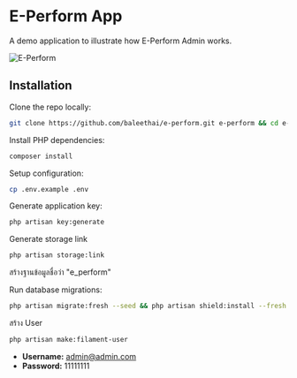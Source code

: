 # E-Perform App

A demo application to illustrate how E-Perform Admin works.

![E-Perform](https://e-perform.mcu.ac.th/img/demo.png)

## Installation

Clone the repo locally:

```sh
git clone https://github.com/baleethai/e-perform.git e-perform && cd e-perform
```

Install PHP dependencies:

```sh
composer install
```

Setup configuration:

```sh
cp .env.example .env
```

Generate application key:

```sh
php artisan key:generate
```

Generate storage link

```sh
php artisan storage:link
```

สร้างฐานข้อมูลชื่อว่า "e_perform"

Run database migrations:

```sh
php artisan migrate:fresh --seed && php artisan shield:install --fresh
```

สร้าง User

```sh
php artisan make:filament-user
```

-   **Username:** admin@admin.com
-   **Password:** 11111111